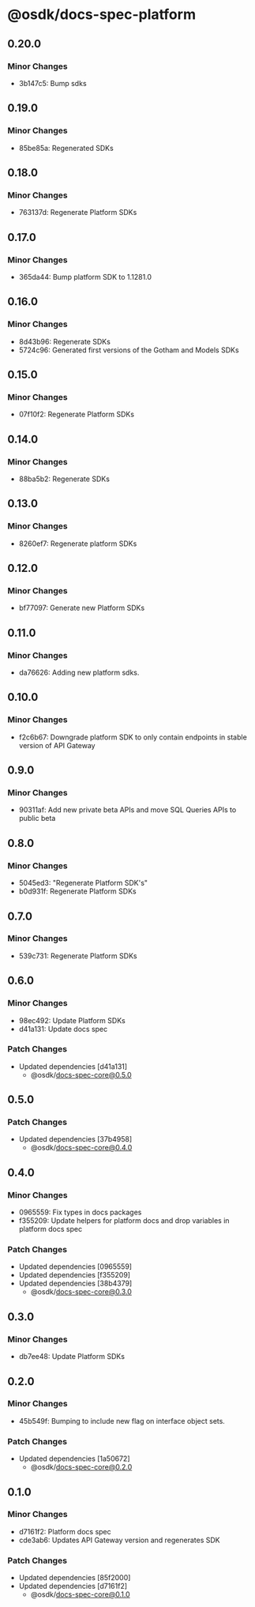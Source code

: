 # @osdk/docs-spec-platform

## 0.20.0

### Minor Changes

- 3b147c5: Bump sdks

## 0.19.0

### Minor Changes

- 85be85a: Regenerated SDKs

## 0.18.0

### Minor Changes

- 763137d: Regenerate Platform SDKs

## 0.17.0

### Minor Changes

- 365da44: Bump platform SDK to 1.1281.0

## 0.16.0

### Minor Changes

- 8d43b96: Regenerate SDKs
- 5724c96: Generated first versions of the Gotham and Models SDKs

## 0.15.0

### Minor Changes

- 07f10f2: Regenerate Platform SDKs

## 0.14.0

### Minor Changes

- 88ba5b2: Regenerate SDKs

## 0.13.0

### Minor Changes

- 8260ef7: Regenerate platform SDKs

## 0.12.0

### Minor Changes

- bf77097: Generate new Platform SDKs

## 0.11.0

### Minor Changes

- da76626: Adding new platform sdks.

## 0.10.0

### Minor Changes

- f2c6b67: Downgrade platform SDK to only contain endpoints in stable version of API Gateway

## 0.9.0

### Minor Changes

- 90311af: Add new private beta APIs and move SQL Queries APIs to public beta

## 0.8.0

### Minor Changes

- 5045ed3: "Regenerate Platform SDK's"
- b0d931f: Regenerate Platform SDKs

## 0.7.0

### Minor Changes

- 539c731: Regenerate Platform SDKs

## 0.6.0

### Minor Changes

- 98ec492: Update Platform SDKs
- d41a131: Update docs spec

### Patch Changes

- Updated dependencies [d41a131]
  - @osdk/docs-spec-core@0.5.0

## 0.5.0

### Patch Changes

- Updated dependencies [37b4958]
  - @osdk/docs-spec-core@0.4.0

## 0.4.0

### Minor Changes

- 0965559: Fix types in docs packages
- f355209: Update helpers for platform docs and drop variables in platform docs spec

### Patch Changes

- Updated dependencies [0965559]
- Updated dependencies [f355209]
- Updated dependencies [38b4379]
  - @osdk/docs-spec-core@0.3.0

## 0.3.0

### Minor Changes

- db7ee48: Update Platform SDKs

## 0.2.0

### Minor Changes

- 45b549f: Bumping to include new flag on interface object sets.

### Patch Changes

- Updated dependencies [1a50672]
  - @osdk/docs-spec-core@0.2.0

## 0.1.0

### Minor Changes

- d7161f2: Platform docs spec
- cde3ab6: Updates API Gateway version and regenerates SDK

### Patch Changes

- Updated dependencies [85f2000]
- Updated dependencies [d7161f2]
  - @osdk/docs-spec-core@0.1.0
